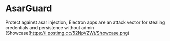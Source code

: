 # AsarGuard
Protect against asar injection, Electron apps are an attack vector for stealing credentials and persistence without admin
<img>[Showcase(https://i.postimg.cc/52NpVZWt/Showcase.png)</img>
